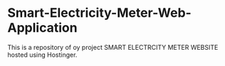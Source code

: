 # Smart-Electricity-Meter-Web-Application
This is a repository of oy project SMART ELECTRCITY METER WEBSITE hosted using Hostinger.
